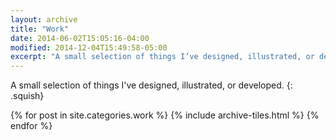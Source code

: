 ```yaml
---
layout: archive
title: "Work"
date: 2014-06-02T15:05:16-04:00
modified: 2014-12-04T15:49:58-05:00
excerpt: "A small selection of things I’ve designed, illustrated, or developed."
---
```


A small selection of things I've designed, illustrated, or developed.
{: .squish}

<div class="tiles">
{% for post in site.categories.work %}
  {% include archive-tiles.html %}
{% endfor %}
</div><!-- /.tiles -->

